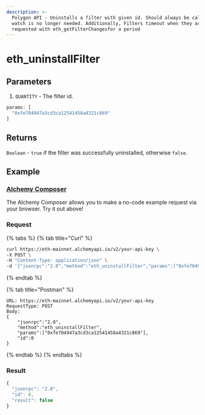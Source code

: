 ```yaml
---
description: >-
  Polygon API - Uninstalls a filter with given id. Should always be called when
  watch is no longer needed. Additionally, Filters timeout when they aren’t
  requested with eth_getFilterChangesfor a period
---
```


# eth\_uninstallFilter

## **Parameters**

1. `QUANTITY` - The filter id.

```javascript
params: [
  "0xfe704947a3cd3ca12541458a4321c869"
]
```

## **Returns**

`Boolean` - `true` if the filter was successfully uninstalled, otherwise `false`.

## Example

### [Alchemy Composer](https://composer.alchemyapi.io/?composer\_state=%7B%22chain%22%3A2%2C%22network%22%3A401%2C%22methodName%22%3A%22eth\_uninstallFilter%22%2C%22paramValues%22%3A%5B%22%22%5D%7D)

The Alchemy Composer allows you to make a no-code example request via your browser. Try it out above!

### Request

{% tabs %}
{% tab title="Curl" %}
```bash
curl https://eth-mainnet.alchemyapi.io/v2/your-api-key \
-X POST \
-H "Content-Type: application/json" \
-d '{"jsonrpc":"2.0","method":"eth_uninstallFilter","params":["0xfe704947a3cd3ca12541458a4321c869"],"id":0}'
```
{% endtab %}

{% tab title="Postman" %}
```http
URL: https://eth-mainnet.alchemyapi.io/v2/your-api-key
RequestType: POST
Body: 
{
    "jsonrpc":"2.0",
    "method":"eth_uninstallFilter",
    "params":["0xfe704947a3cd3ca12541458a4321c869"],
    "id":0
}
```
{% endtab %}
{% endtabs %}

### Result

```javascript
{
  "jsonrpc": "2.0",
  "id": 0,
  "result": false
}
```
